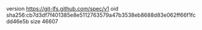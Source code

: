 version https://git-lfs.github.com/spec/v1
oid sha256:cb7d3df7f401385e8e5112763579a47b3538eb8688d83e062ff66f1fcdd46e5b
size 46607

